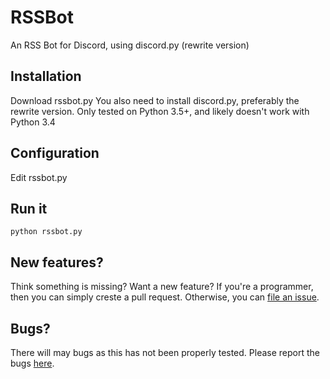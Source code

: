 # RSSBot
An RSS Bot for Discord, using discord.py (rewrite version)

## Installation
Download rssbot.py
You also need to install discord.py, preferably the rewrite version. Only tested on Python 3.5+, and likely doesn't work with Python 3.4

## Configuration
Edit rssbot.py

## Run it
`python rssbot.py`

## New features?
Think something is missing? Want a new feature? If you're a programmer, then you can simply creste a pull request. Otherwise, you can [file an issue](https://github.com/Lord-of-the-Galaxy/RSSBot/issues/new).

## Bugs?
There will may bugs as this has not been properly tested. Please report the bugs [here](https://github.com/Lord-of-the-Galaxy/RSSBot/issues/new).
